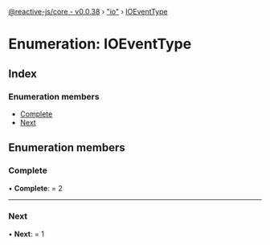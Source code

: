 [@reactive-js/core - v0.0.38](../README.md) › ["io"](../modules/_io_.md) › [IOEventType](_io_.ioeventtype.md)

# Enumeration: IOEventType

## Index

### Enumeration members

* [Complete](_io_.ioeventtype.md#complete)
* [Next](_io_.ioeventtype.md#next)

## Enumeration members

###  Complete

• **Complete**: = 2

___

###  Next

• **Next**: = 1
